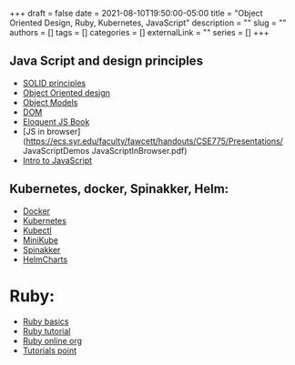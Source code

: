 +++ 
draft = false
date = 2021-08-10T19:50:00-05:00
title = "Object Oriented Design, Ruby, Kubernetes, JavaScript"
description = ""
slug = ""
authors = []
tags = []
categories = []
externalLink = ""
series = []
+++

## Java Script and design principles 
* [SOLID principles](https://ecs.syr.edu/faculty/fawcett/handouts/webpages/BlogPrinciples.htm)
* [Object Oriented design](https://ecs.syr.edu/faculty/fawcett/handouts/webpages/BlogOOD.htm)
* [Object Models](https://ecs.syr.edu/faculty/fawcett/handouts/webpages/BlogObjectModels.htm)
* [DOM](https://developer.mozilla.org/en-US/docs/Web/API/Document_Object_Model/Introduction)
* [Eloquent JS Book](https://eloquentjavascript.net/)
* [JS in browser](https://ecs.syr.edu/faculty/fawcett/handouts/CSE775/Presentations/ JavaScriptDemos JavaScriptInBrowser.pdf)
* [Intro to JavaScript](https://developer.mozilla.org/en-US/docs/Web/JavaScript/A_re-introduction_to_JavaScript)

## Kubernetes, docker, Spinakker, Helm: 
 
* [Docker](https://docs.docker.com/get-started/)
* [Kubernetes](https://kubernetes.io/docs/home/)
* [Kubectl](https://kubernetes.io/docs/reference/kubectl/overview/)
* [MiniKube](https://v1-18.docs.kubernetes.io/docs/tasks/tools/install-minikube/)
* [Spinakker](https://spinnaker.io/docs/guides/tutorials/videos/)
* [HelmCharts](https://helm.sh/)

# Ruby:
* [Ruby basics](https://www.youtube.com/watch?v=Dji9ALCgfpM)
* [Ruby tutorial](https://www.javatpoint.com/ruby-tutorial)
* [Ruby online org](https://www.learnrubyonline.org/en/Welcome)
* [Tutorials point](https://www.tutorialspoint.com/ruby/index.htm)

